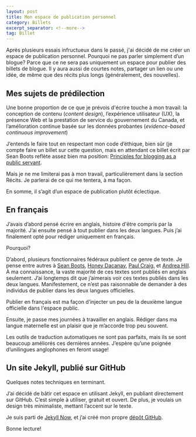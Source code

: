 ```yaml
---
layout: post
title: Mon espace de publication personnel
category: Billets
excerpt_separator: <!--more-->
tag: Billet
---
```



Après plusieurs essais infructueux dans le passé, j'ai décidé de me créer un espace de publication personnel. Pourquoi ne  pas parler simplement d’un blogue? Parce que ce ne sera pas uniquement un espace pour publier des billets de blogue. Il y aura aussi de courtes notes, partager un lien ou une idée, de même que des récits plus longs (généralement, des nouvelles).

<!--more-->

## Mes sujets de prédilection

Une bonne proportion de ce que je prévois d'écrire touche à mon travail: la conception de contenu (_content design_), l’expérience utilisateur (UX), la présence Web et la prestation de service du gouvernement du Canada, et l’amélioration continue basée sur les données probantes (_evidence-based continuous improvement_)  

J’entends le faire tout en respectant mon code d’éthique, bien sûr (je compte faire un billet sur cette question, mais en attendant ce billet écrit par Sean Boots reflète assez bien ma position: [Principles for blogging as a public servant](https://sboots.ca/2020/01/21/principles-for-blogging-as-a-public-servant/). 

Mais je ne me limiterai pas à mon travail, particulièrement dans la section Récits. Je parlerai de ce qui me tentera, à ma façon. 

En somme, il s’agit d’un espace de publication plutôt éclectique. 


## En français

J’avais d’abord pensé écrire en anglais, histoire d'être compris par la majorité. J’ai ensuite pensé à tout publier dans les deux langues. Puis j’ai finalement opté pour rédiger uniquement en français. 

Pourquoi? 

D’abord, plusieurs fonctionnaires fédéraux publient ce genre de texte. Je pense entre autres à [Sean Boots](https://sboots.ca/), [Honey Dacanay](https://honeygolightly.medium.com/), [Paul Craig.](https://federal-field-notes.ca/) et [Andrea Hill](https://afhill.medium.com/). À ma connaissance, la vaste majorité de ces textes sont publiés en anglais seulement. J’ai longtemps dit que j’aimerais voir ces textes publiés dans les deux langues. Manifestement, ce n’est pas raisonnable de demander à des individus de publier dans les deux langues officielles. 

Publier en français est ma façon d’injecter un peu de la deuxième langue officielle dans l'espace public. 

Ensuite, je passe mes journées à travailler en anglais. Rédiger dans ma langue maternelle est un plaisir que je m’accorde trop peu souvent. 

Les outils de traduction automatiques ne sont pas parfaits, mais ils se sont beaucoup améliorés ces dernières années. J’espère qu’une poignée d’unilingues anglophones en feront usage! 


## Un site Jekyll, publié sur GitHub

Quelques notes techniques en terminant. 

J’ai décidé de bâtir cet espace en utilisant Jekyll, en publiant directement sur GitHub. C’est simple à utiliser, gratuit et ouvert. De plus, je voulais un design très minimaliste, mettant l’accent sur le texte. 

Je suis parti de [Jekyll Now](https://github.com/barryclark/jekyll-now), et j’ai créé mon propre [dépôt GitHub](https://github.com/quidampepin/quidampepin.github.io). 

Bonne lecture! 